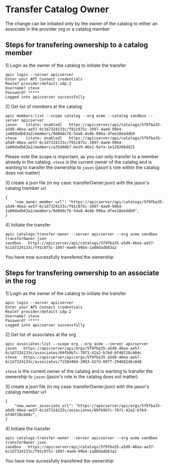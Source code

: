 # Transfer Catalog Owner
The change can be initiated only by the owner of the catalog to either an associate in the provider org or a catalog member

## Steps for transfering ownership to a catalog member

1] Login as the owner of the catalog to initiate the transfer

```
apic login --server apicserver
Enter your API Connect credentials
Realm? provider/default-idp-2
Username? steve
Password? *****
Logged into apicserver successfully
``` 

2] Get list of members at the catalog
```
apic members:list --scope catalog --org acme --catalog sandbox --server apicserver
jason    [state: enabled]   https://apicserver/api/catalogs/5f9fba35-a5d9-46ea-ae57-6c1d7324133c/f91c075c-1097-4ae0-99b4-1a80dadb63a2/members/9d04dc76-54a8-4e4b-89ba-dfee18eeddb9   
steve    [state: enabled]   https://apicserver/api/catalogs/5f9fba35-a5d9-46ea-ae57-6c1d7324133c/f91c075c-1097-4ae0-99b4-1a80dadb63a2/members/a35d66b7-be19-46e1-9a7a-1e129208dd22
```  

Please note the scope is important, as you can only transfer to a member already in the catalog. `steve` is the current owner of the catalog and is wanting to transfer the ownership to `jason` (jason's role within the catalog does not matter)  

3] create a json file (in my case: transferOwner.json) with the jason's catalog member url
```
{
    "new_owner_member_url": "https://apicserver/api/catalogs/5f9fba35-a5d9-46ea-ae57-6c1d7324133c/f91c075c-1097-4ae0-99b4-1a80dadb63a2/members/9d04dc76-54a8-4e4b-89ba-dfee18eeddb9",
}
```  

4] Initiate the transfer
```
apic catalogs:transfer-owner --server apicserver --org acme sandbox transferOwner.json
sandbox   https://apicserver/api/catalogs/5f9fba35-a5d9-46ea-ae57-6c1d7324133c/f91c075c-1097-4ae0-99b4-1a80dadb63a2
```  

You have now sucessfully transfered the ownership

## Steps for transfering ownership to an associate in the rog

1] Login as the owner of the catalog to initiate the transfer

```
apic login --server apicserver
Enter your API Connect credentials
Realm? provider/default-idp-2
Username? steve
Password? *****
Logged into apicserver successfully
``` 

2] Get list of associates at the org
```
apic associates:list --scope org --org acme --server apicserver
jason   https://apicserver/api/orgs/5f9fba35-a5d9-46ea-ae57-6c1d7324133c/associates/69fb9b7c-7071-42a2-b76d-bf48f28cb04c   
steve   https://apicserver/api/orgs/5f9fba35-a5d9-46ea-ae57-6c1d7324133c/associates/7158d40d-3983-427d-8977-294b82d6c8d8
```  

`steve` is the current owner of the catalog and is wanting to transfer the ownership to `jason` (jason's role in the catalog does not matter)  

3] create a json file (in my case: transferOwner.json) with the jason's catalog member url
```
{
    "new_owner_associate_url": "https://apicserver/api/orgs/5f9fba35-a5d9-46ea-ae57-6c1d7324133c/associates/69fb9b7c-7071-42a2-b76d-bf48f28cb04c",
}
```  

4] Initiate the transfer
```
apic catalogs:transfer-owner --server apicserver --org acme sandbox transferOwner.json
sandbox   https://apicserver/api/catalogs/5f9fba35-a5d9-46ea-ae57-6c1d7324133c/f91c075c-1097-4ae0-99b4-1a80dadb63a2
```  

You have now sucessfully transfered the ownership
